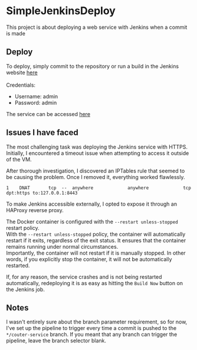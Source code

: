 # SimpleJenkinsDeploy
This project is about deploying a web service with Jenkins when a commit is made


## Deploy

To deploy, simply commit to the repository or run a build in the Jenkins website [here](https://ec2-52-57-150-144.eu-central-1.compute.amazonaws.com/jenkins/) <br /><br />
Credentials:
- Username: admin
- Password: admin

The service can be accessed [here](http://ec2-52-57-150-144.eu-central-1.compute.amazonaws.com/)

## Issues I have faced
The most challenging task was deploying the Jenkins service with HTTPS. Initially, I encountered a timeout issue when attempting to access it outside of the VM.

After thorough investigation, I discovered an IPTables rule that seemed to be causing the problem. Once I removed it, everything worked flawlessly.
<br />
```
1    DNAT       tcp  --  anywhere             anywhere             tcp dpt:https to:127.0.0.1:8443
```

To make Jenkins accessible externally, I opted to expose it through an HAProxy reverse proxy.

The Docker container is configured with the `--restart unless-stopped` restart policy. <br />
With the `--restart unless-stopped` policy, the container will automatically restart if it exits, regardless of the exit status.
It ensures that the container remains running under normal circumstances. <br />
Importantly, the container will not restart if it is manually stopped. In other words, if you explicitly stop the container, it will not be automatically restarted.

If, for any reason, the service crashes and is not being restarted automatically, redeploying it is as easy as hitting the `Build Now` button on the Jenkins job.

## Notes

I wasn't entirely sure about the branch parameter requirement,  so for now, I've set up the pipeline to trigger every time a commit is pushed to the `*/couter-service` branch. If you meant that any branch can trigger the pipeline, leave the branch selector blank.